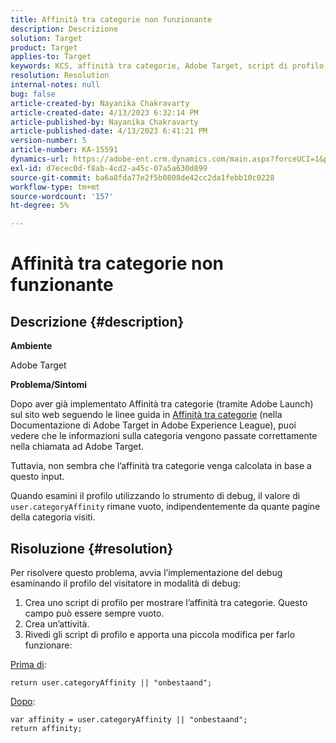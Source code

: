 ```yaml
---
title: Affinità tra categorie non funzionante
description: Descrizione
solution: Target
product: Target
applies-to: Target
keywords: KCS, affinità tra categorie, Adobe Target, script di profilo, user.categoryAffinity
resolution: Resolution
internal-notes: null
bug: false
article-created-by: Nayanika Chakravarty
article-created-date: 4/13/2023 6:32:14 PM
article-published-by: Nayanika Chakravarty
article-published-date: 4/13/2023 6:41:21 PM
version-number: 5
article-number: KA-15591
dynamics-url: https://adobe-ent.crm.dynamics.com/main.aspx?forceUCI=1&pagetype=entityrecord&etn=knowledgearticle&id=adf3bd7f-29da-ed11-a7c7-6045bd0067ea
exl-id: d7ecec0d-f8ab-4cd2-a45c-07a5a630d899
source-git-commit: ba6a8fda77e2f5b0808de42cc2da1febb10c0228
workflow-type: tm+mt
source-wordcount: '157'
ht-degree: 5%

---
```


# Affinità tra categorie non funzionante

## Descrizione {#description}


<b>Ambiente</b>

Adobe Target

<b>Problema/Sintomi</b>

Dopo aver già implementato Affinità tra categorie (tramite Adobe Launch) sul sito web seguendo le linee guida in [Affinità tra categorie](https://experienceleague.adobe.com/docs/target/using/audiences/visitor-profiles/category-affinity.html?lang=en) (nella Documentazione di Adobe Target in Adobe Experience League), puoi vedere che le informazioni sulla categoria vengono passate correttamente nella chiamata ad Adobe Target.

Tuttavia, non sembra che l’affinità tra categorie venga calcolata in base a questo input.

Quando esamini il profilo utilizzando lo strumento di debug, il valore di `user.categoryAffinity` rimane vuoto, indipendentemente da quante pagine della categoria visiti.


## Risoluzione {#resolution}


Per risolvere questo problema, avvia l’implementazione del debug esaminando il profilo del visitatore in modalità di debug:

1. Crea uno script di profilo per mostrare l’affinità tra categorie. Questo campo può essere sempre vuoto.
2. Crea un’attività.
3. Rivedi gli script di profilo e apporta una piccola modifica per farlo funzionare:


<u>Prima di</u>:


```
return user.categoryAffinity || "onbestaand";
```


<u>Dopo</u>:


```
var affinity = user.categoryAffinity || "onbestaand";
return affinity;
```
